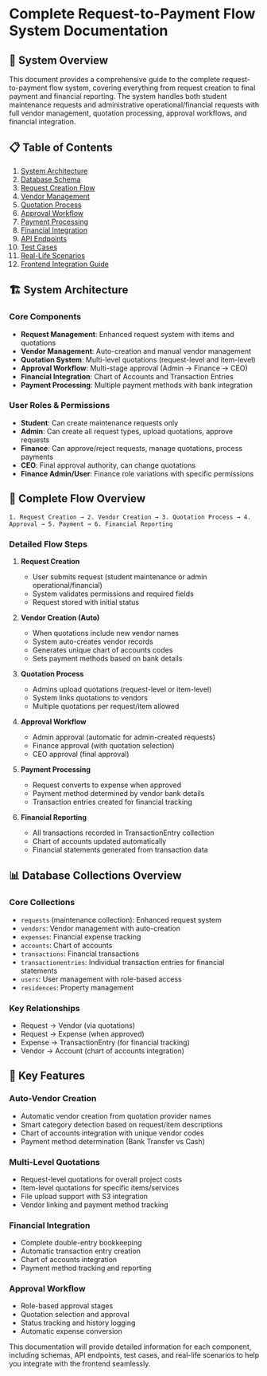 # Complete Request-to-Payment Flow System Documentation

## 🎯 **System Overview**

This document provides a comprehensive guide to the complete request-to-payment flow system, covering everything from request creation to final payment and financial reporting. The system handles both student maintenance requests and administrative operational/financial requests with full vendor management, quotation processing, approval workflows, and financial integration.

## 📋 **Table of Contents**

1. [System Architecture](#system-architecture)
2. [Database Schema](#database-schema)
3. [Request Creation Flow](#request-creation-flow)
4. [Vendor Management](#vendor-management)
5. [Quotation Process](#quotation-process)
6. [Approval Workflow](#approval-workflow)
7. [Payment Processing](#payment-processing)
8. [Financial Integration](#financial-integration)
9. [API Endpoints](#api-endpoints)
10. [Test Cases](#test-cases)
11. [Real-Life Scenarios](#real-life-scenarios)
12. [Frontend Integration Guide](#frontend-integration-guide)

## 🏗️ **System Architecture**

### **Core Components**
- **Request Management**: Enhanced request system with items and quotations
- **Vendor Management**: Auto-creation and manual vendor management
- **Quotation System**: Multi-level quotations (request-level and item-level)
- **Approval Workflow**: Multi-stage approval (Admin → Finance → CEO)
- **Financial Integration**: Chart of Accounts and Transaction Entries
- **Payment Processing**: Multiple payment methods with bank integration

### **User Roles & Permissions**
- **Student**: Can create maintenance requests only
- **Admin**: Can create all request types, upload quotations, approve requests
- **Finance**: Can approve/reject requests, manage quotations, process payments
- **CEO**: Final approval authority, can change quotations
- **Finance Admin/User**: Finance role variations with specific permissions

## 🔄 **Complete Flow Overview**

```
1. Request Creation → 2. Vendor Creation → 3. Quotation Process → 4. Approval → 5. Payment → 6. Financial Reporting
```

### **Detailed Flow Steps**

1. **Request Creation**
   - User submits request (student maintenance or admin operational/financial)
   - System validates permissions and required fields
   - Request stored with initial status

2. **Vendor Creation (Auto)**
   - When quotations include new vendor names
   - System auto-creates vendor records
   - Generates unique chart of accounts codes
   - Sets payment methods based on bank details

3. **Quotation Process**
   - Admins upload quotations (request-level or item-level)
   - System links quotations to vendors
   - Multiple quotations per request/item allowed

4. **Approval Workflow**
   - Admin approval (automatic for admin-created requests)
   - Finance approval (with quotation selection)
   - CEO approval (final approval)

5. **Payment Processing**
   - Request converts to expense when approved
   - Payment method determined by vendor bank details
   - Transaction entries created for financial tracking

6. **Financial Reporting**
   - All transactions recorded in TransactionEntry collection
   - Chart of accounts updated automatically
   - Financial statements generated from transaction data

## 📊 **Database Collections Overview**

### **Core Collections**
- `requests` (maintenance collection): Enhanced request system
- `vendors`: Vendor management with auto-creation
- `expenses`: Financial expense tracking
- `accounts`: Chart of accounts
- `transactions`: Financial transactions
- `transactionentries`: Individual transaction entries for financial statements
- `users`: User management with role-based access
- `residences`: Property management

### **Key Relationships**
- Request → Vendor (via quotations)
- Request → Expense (when approved)
- Expense → TransactionEntry (for financial tracking)
- Vendor → Account (chart of accounts integration)

## 🎯 **Key Features**

### **Auto-Vendor Creation**
- Automatic vendor creation from quotation provider names
- Smart category detection based on request/item descriptions
- Chart of accounts integration with unique vendor codes
- Payment method determination (Bank Transfer vs Cash)

### **Multi-Level Quotations**
- Request-level quotations for overall project costs
- Item-level quotations for specific items/services
- File upload support with S3 integration
- Vendor linking and payment method tracking

### **Financial Integration**
- Complete double-entry bookkeeping
- Automatic transaction entry creation
- Chart of accounts integration
- Payment method tracking and reporting

### **Approval Workflow**
- Role-based approval stages
- Quotation selection and approval
- Status tracking and history logging
- Automatic expense conversion

This documentation will provide detailed information for each component, including schemas, API endpoints, test cases, and real-life scenarios to help you integrate with the frontend seamlessly. 